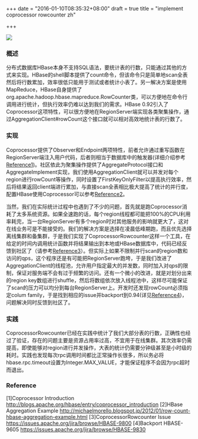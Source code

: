 +++
date = "2016-01-10T08:35:32+08:00"
draft = true
title = "implement coprocessor rowcounter zh"

+++



<img src="https://hbase.apache.org/images/hbase_logo.png">

### 概述
分布式数据库HBase本身不支持SQL语法，要统计表的行数，只能通过其他的方式来实现。HBase的shell脚本提供了count命令，但该命令只是简单地scan全表然后将行数累加，效率很低只能用于测试或者统计小表了。另一解决方案是使用MapReduce，HBase自身提供了org.apache.hadoop.hbase.mapreduce.RowCounter类，可以方便地在命令行调用进行统计，但执行效率仍难以达到我们的需求。HBase 0.92引入了Coprocessor这项特性，可以很方便地在RegionServer端实现各类聚集操作，通过AggregationClient#rowCount这个接口就可以相对高效地统计表的行数了。

### 实现
Coprocessor提供了Observer和Endpoint两项特性，前者允许通过重写函数在RegionServer端注入用户代码，后者则相当于数据库中的触发器(详细介绍参考[Reference1](http://blogs.apache.org/hbase/entry/coprocessor_introduction ))。社区依此为聚集操作提供了AggregateProtocol接口和AggregateImplement实现，我们使用AggregationClient就可以并发对每个region进行rowCount等操作，同时设置了FirstKeyOnlyFilter以提高执行效率，然后将结果返回client端进行累加，与直接scan全表相比极大提高了统计的并行度，配置HBase使用Coprocessor可以参考[Reference2](http://michaelmorello.blogspot.jp/2012/01/row-count-hbase-aggregation-example.html)。

当然，我们在实际统计过程中也遇到了不少的问题，首先就是跑Coprocessor消耗了太多系统资源。如果全速跑的话，每个region线程都可能把100%的CPU利用率耗完，当一台RegionServer有多个region时对其他服务的影响就更大了，这对在线业务可是不能接受的。我们的解决方案是选择在凌晨低峰期跑，而且优先选择离线集群和备集群，于是我们实现了CoprocessorRowcounter这样一个工具，在给定的时间内调用统计函数并将结果输出到本地或HBase数据库中，代码已经反馈到社区了（请参考[Reference3](https://issues.apache.org/jira/browse/HBASE-9800)）。但实际上如果不限制并行scan的region数和访问的qps，这个程序还是有可能把RegionServer跑垮，于是我们改进了AggregationClient的线程池，允许用户指定最大的并发数，同时加入对qps的限制，保证对服务端不会有过于频繁的访问。还有一个微小的改进，就是对划分出来的region key数组进行shuffle，然后将数组依次放入线程池中，这样尽可能保证了scan的压力可以均分到每台RegionServer上。开发时还发现rowCount必须指定colum family，于是找到相应的issue并backport到0.94(详见[Reference4](https://issues.apache.org/jira/browse/HBASE-9830))，问题解决同时反馈到社区了。

### 实践
CoprocessorRowcounter已经在实践中统计了我们大部分表的行数，正确性也经过了验证，存在的问题主要是资源占用率过高，不宜用于在线集群。其次效率仍需提高，即使能够对region进行并发操作，大表的统计仍需要分钟级甚至是小时级的耗时。实践也发现每次rpc调用时间都比正常操作长很多，所以务必将hbase.rpc.timeout设置为Integer.MAX_VALUE，才能保证程序不会因为rpc超时而退出。

### Reference
[1]Coprocessor Introduction http://blogs.apache.org/hbase/entry/coprocessor_introduction
[2]HBase Aggregation Example http://michaelmorello.blogspot.jp/2012/01/row-count-hbase-aggregation-example.html
[3]CoprocessorRowcounter Issue https://issues.apache.org/jira/browse/HBASE-9800
[4]Backport HBASE-9605 https://issues.apache.org/jira/browse/HBASE-9830
